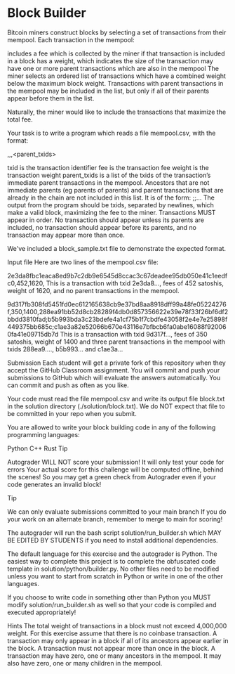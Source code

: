 # Block Builder
Bitcoin miners construct blocks by selecting a set of transactions from their mempool. Each transaction in the mempool:

includes a fee which is collected by the miner if that transaction is included in a block
has a weight, which indicates the size of the transaction
may have one or more parent transactions which are also in the mempool
The miner selects an ordered list of transactions which have a combined weight below the maximum block weight. Transactions with parent transactions in the mempool may be included in the list, but only if all of their parents appear before them in the list.

Naturally, the miner would like to include the transactions that maximize the total fee.

Your task is to write a program which reads a file mempool.csv, with the format:

<txid>,<fee>,<weight>,<parent_txids>

txid is the transaction identifier
fee is the transaction fee
weight is the transaction weight
parent_txids is a list of the txids of the transaction’s immediate parent transactions in the mempool. Ancestors that are not immediate parents (eg parents of parents) and parent transactions that are already in the chain are not included in this list. It is of the form: <txid1>;<txid2>;...
The output from the program should be txids, separated by newlines, which make a valid block, maximizing the fee to the miner. Transactions MUST appear in order. No transaction should appear unless its parents are included, no transaction should appear before its parents, and no transaction may appear more than once.

We've included a block_sample.txt file to demonstrate the expected format.

Input file
Here are two lines of the mempool.csv file:

2e3da8fbc1eaca8ed9b7c2db9e6545d8ccac3c67deadee95db050e41c1eedfc0,452,1620,
This is a transaction with txid 2e3da8..., fees of 452 satoshis, weight of 1620, and no parent transactions in the mempool.

9d317fb308fd5451fd0ec612165638cb9e37bd8aa8918dff99a48fe05224276f,350,1400,288ea91bb52d8cb28289f4db0d857356622e39e78f33f26bf6df2bbdd3810fad;b5b993bda3c23bdefe4a1cf75b1f7cbdfe43058f2e4e7e25898f449375bb685c;c1ae3a82e52066b670e43116e7bfbcb6fa0abe16088f920060fa41e09715db7d
This is a transaction with txid 9d317f..., fees of 350 satoshis, weight of 1400 and three parent transactions in the mempool with txids 288ea9...., b5b993... and c1ae3a...

Submission
Each student will get a private fork of this repository when they accept the GitHub Classroom assignment. You will commit and push your submissions to GitHub which will evaluate the answers automatically. You can commit and push as often as you like.

Your code must read the file mempool.csv and write its output file block.txt in the solution directory (./solution/block.txt). We do NOT expect that file to be committed in your repo when you submit.

You are allowed to write your block building code in any of the following programming languages:

Python
C++
Rust
Tip

Autograder WILL NOT score your submission! It will only test your code for errors Your actual score for this challenge will be computed offline, behind the scenes! So you may get a green check from Autograder even if your code generates an invalid block!

Tip

We can only evaluate submissions committed to your main branch If you do your work on an alternate branch, remember to merge to main for scoring!

The autograder will run the bash script solution/run_builder.sh which MAY BE EDITED BY STUDENTS if you need to install additional dependencies.

The default language for this exercise and the autograder is Python. The easiest way to complete this project is to complete the obfuscated code template in solution/python/builder.py. No other files need to be modified unless you want to start from scratch in Python or write in one of the other languages.

If you choose to write code in something other than Python you MUST modify solution/run_builder.sh as well so that your code is compiled and executed appropriately!

Hints
The total weight of transactions in a block must not exceed 4,000,000 weight. For this exercise assume that there is no coinbase transaction.
A transaction may only appear in a block if all of its ancestors appear earlier in the block.
A transaction must not appear more than once in the block.
A transaction may have zero, one or many ancestors in the mempool. It may also have zero, one or many children in the mempool.


